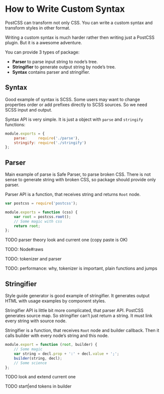 # How to Write Custom Syntax

PostCSS can transform not only CSS. You can write a custom syntax
and transform styles in other format.

Writing a custom syntax is much harder rather then writing just
a PostCSS plugin. But it is a awesome adventure.

You can provide 3 types of package:

* **Parser** to parse input string to node’s tree.
* **Stringifier** to generate output string by node’s tree.
* **Syntax** contains parser and stringifier.

## Syntax

Good example of syntax is SCSS. Some users may want to change properties order
or add prefixes directly to SCSS sources. So we need SCSS input and output.

Syntax API is very simple. It is just a object with `parse` and `stringify`
functions:

```js
module.exports = {
    parse:     require('./parse'),
    stringify: require('./stringify')
};
```

## Parser

Main example of parse is Safe Parser, to parse broken CSS. There is not sense
to generate string with broken CSS, so package should provide only parser.

Parser API is a function, that receives string and returns `Root` node.

```js
var postcss = require('postcss');

module.exports = function (css) {
    var root = postcss.root();
    // Some magic with css
    return root;
};
```

TODO parser theory look and current one (copy paste is OK)

TODO: Node#raws

TODO: tokenizer and parser

TODO: performance: why, tokenizer is important, plain functions and jumps

## Stringifier

Style guide generator is good example of stringifier. It generates output HTML
with usage examples by component styles.

Stringifier API is little bit more complicated, that parser API.
PostCSS generates source map. So stringifier can’t just return a string.
It must link every string with source node.

Stringifier is a function, that receives `Root` node and builder callback.
Then it calls builder with every node’s string and this node.

```js
module.export = function (root, builder) {
    // Some magic
    var string = decl.prop + ':' + decl.value + ';';
    builder(string, decl);
    // Some science
};
```

TODO look and extend current one

TODO start|end tokens in builder

